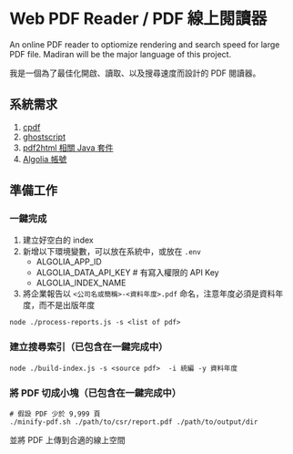 # Web PDF Reader / PDF 線上閱讀器

An online PDF reader to optiomize rendering and search speed for large PDF file.
Madiran will be the major language of this project.

我是一個為了最佳化開啟、讀取、以及搜尋速度而設計的 PDF 閱讀器。

## 系統需求

1. [cpdf](https://community.coherentpdf.com/)
2. [ghostscript](https://ghostscript.com/)
1. [pdf2html 相關 Java 套件](https://www.npmjs.com/package/pdf2html)
3. [Algolia 帳號](https://www.algolia.com/)

## 準備工作

### 一鍵完成

1. 建立好空白的 index
2. 新增以下環境變數，可以放在系統中，或放在 `.env`
   - ALGOLIA_APP_ID
   - ALGOLIA_DATA_API_KEY # 有寫入權限的 API Key
   - ALGOLIA_INDEX_NAME
3. 將企業報告以 `<公司名或簡稱>-<資料年度>.pdf` 命名，注意年度必須是資料年度，而不是出版年度

```
node ./process-reports.js -s <list of pdf>
```

### 建立搜尋索引（已包含在一鍵完成中）
```
node ./build-index.js -s <source pdf>  -i 統編 -y 資料年度
```


### 將 PDF 切成小塊（已包含在一鍵完成中）

```
# 假設 PDF 少於 9,999 頁
./minify-pdf.sh ./path/to/csr/report.pdf ./path/to/output/dir
```

並將 PDF 上傳到合適的線上空間


